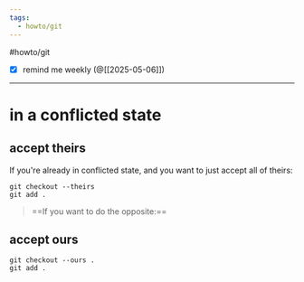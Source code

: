 ```yaml
---
tags:
  - howto/git
---
```

#howto/git 

- [x] remind me weekly (@[[2025-05-06]])
___
#  in a conflicted state

## accept theirs

If you're already in conflicted state, and you want to just accept all of theirs:

	git checkout --theirs 
	git add .

> ==If you want to do the opposite:==
## accept ours

	git checkout --ours .
	git add .



